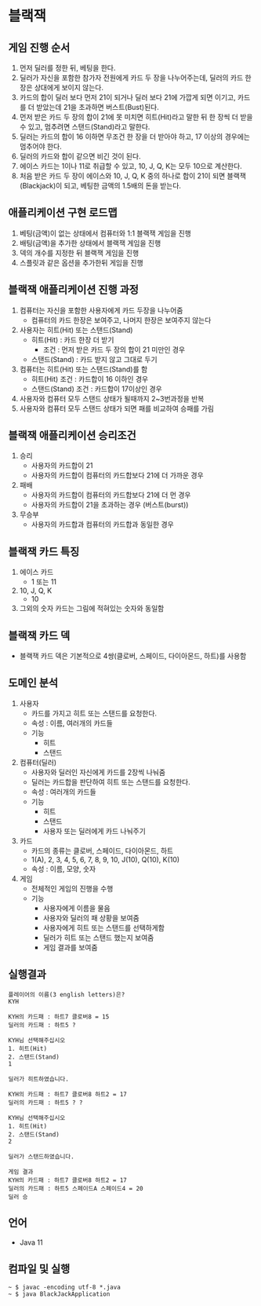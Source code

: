 # 블랙잭

## 게임 진행 순서
1. 먼저 딜러를 정한 뒤, 베팅을 한다.
2. 딜러가 자신을 포함한 참가자 전원에게 카드 두 장을 나누어주는데, 딜러의 카드 한 장은 상대에게 보이지 않는다.
3. 카드의 합이 딜러 보다 먼저 21이 되거나 딜러 보다 21에 가깝게 되면 이기고, 카드를 더 받았는데 21을 초과하면 버스트(Bust)된다.
4. 먼저 받은 카드 두 장의 합이 21에 못 미치면 히트(Hit)라고 말한 뒤 한 장씩 더 받을 수 있고, 멈추려면 스탠드(Stand)라고 말한다.
5. 딜러는 카드의 합이 16 이하면 무조건 한 장을 더 받아야 하고, 17 이상의 경우에는 멈추어야 한다.
6. 딜러의 카드와 합이 같으면 비긴 것이 된다.
7. 에이스 카드는 1이나 11로 취급할 수 있고, 10, J, Q, K는 모두 10으로 계산한다.
8. 처음 받은 카드 두 장이 에이스와 10, J, Q, K 중의 하나로 합이 21이 되면 블랙잭(Blackjack)이 되고, 베팅한 금액의 1.5배의 돈을 받는다.

## 애플리케이션 구현 로드맵
1. 베팅(금액)이 없는 상태에서 컴퓨터와 1:1 블랙잭 게임을 진행
2. 배팅(금액)을 추가한 상태에서 블랙잭 게임을 진행
3. 덱의 개수를 지정한 뒤 블랙잭 게임을 진행
4. 스플릿과 같은 옵션을 추가한뒤 게임을 진행

## 블랙잭 애플리케이션 진행 과정
1. 컴퓨터는 자신을 포함한 사용자에게 카드 두장을 나누어줌
   - 컴퓨터의 카드 한장은 보여주고, 나머지 한장은 보여주지 않는다
2. 사용자는 히트(Hit) 또는 스탠드(Stand)
   - 히트(Hit) : 카드 한장 더 받기
     - 조건 : 먼저 받은 카드 두 장의 합이 21 미만인 경우
   - 스탠드(Stand) : 카드 받지 않고 그대로 두기
3. 컴퓨터는 히트(Hit) 또는 스탠드(Stand)를 함
   - 히트(Hit) 조건 : 카드합이 16 이하인 경우
   - 스탠드(Stand) 조건 : 카드합이 17이상인 경우
4. 사용자와 컴퓨터 모두 스탠드 상태가 될때까지 2~3번과정을 반복
5. 사용자와 컴퓨터 모두 스탠드 상태가 되면 패를 비교하여 승패를 가림

## 블랙잭 애플리케이션 승리조건
1. 승리
   - 사용자의 카드합이 21
   - 사용자의 카드합이 컴퓨터의 카드합보다 21에 더 가까운 경우
2. 패배
   - 사용자의 카드합이 컴퓨터의 카드합보다 21에 더 먼 경우 
   - 사용자의 카드합이 21을 초과하는 경우 (버스트(burst))
3. 무승부
   - 사용자의 카드합과 컴퓨터의 카드합과 동일한 경우

## 블랙잭 카드 특징
1. 에이스 카드
   - 1 또는 11
2. 10, J, Q, K
   - 10
3. 그외의 숫자 카드는 그림에 적혀있는 숫자와 동일함

## 블랙잭 카드 덱
- 블랙잭 카드 덱은 기본적으로 4쌍(클로버, 스페이드, 다이아몬드, 하트)를 사용함

## 도메인 분석
1. 사용자
   - 카드를 가지고 히트 또는 스탠드를 요청한다.
   - 속성 : 이름, 여러개의 카드들
   - 기능
     - 히트
     - 스탠드
2. 컴퓨터(딜러)
   - 사용자와 딜러인 자신에게 카드를 2장씩 나눠줌
   - 딜러는 카드합을 판단하여 히트 또는 스탠드를 요청한다.
   - 속성 : 여러개의 카드들
   - 기능
     - 히트
     - 스탠드
     - 사용자 또는 딜러에게 카드 나눠주기
3. 카드
   - 카드의 종류는 클로버, 스페이드, 다이아몬드, 하트
   - 1(A), 2, 3, 4, 5, 6, 7, 8, 9, 10, J(10), Q(10), K(10)
   - 속성 : 이름, 모양, 숫자
4. 게임
   - 전체적인 게임의 진행을 수행
   - 기능
     - 사용자에게 이름을 물음
     - 사용자와 딜러의 패 상황을 보여줌
     - 사용자에게 히트 또는 스탠드를 선택하게함
     - 딜러가 히트 또는 스탠드 했는지 보여줌
     - 게임 결과를 보여줌

## 실행결과
```shell
플레이어의 이름(3 english letters)은?
KYH

KYH의 카드패 : 하트7 클로버8 = 15
딜러의 카드패 : 하트5 ?

KYH님 선택해주십시오
1. 히트(Hit)
2. 스탠드(Stand)
1

딜러가 히트하였습니다.

KYH의 카드패 : 하트7 클로버8 하트2 = 17
딜러의 카드패 : 하트5 ? ?

KYH님 선택해주십시오
1. 히트(Hit)
2. 스탠드(Stand)
2

딜러가 스탠드하였습니다.

게임 결과
KYH의 카드패 : 하트7 클로버8 하트2 = 17
딜러의 카드패 : 하트5 스페이드A 스페이드4 = 20
딜러 승
```

## 언어
- Java 11

## 컴파일 및 실행
```shell
~ $ javac -encoding utf-8 *.java
~ $ java BlackJackApplication
```



